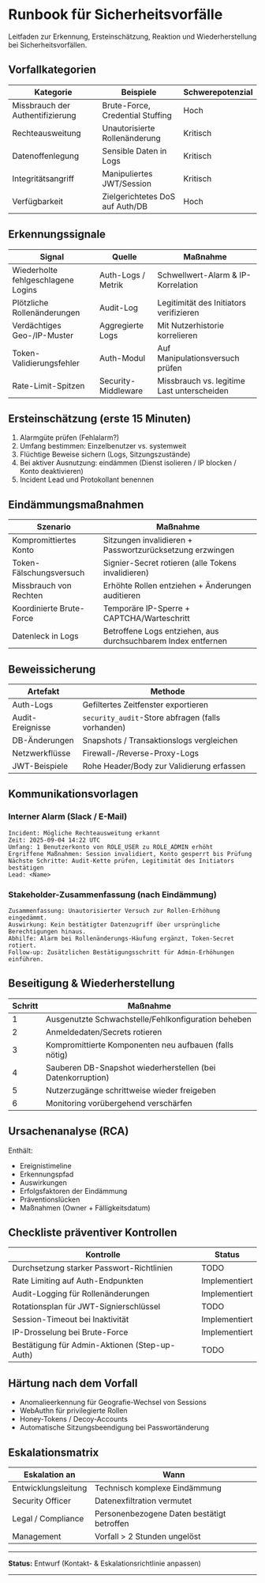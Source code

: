 # Runbook für Sicherheitsvorfälle

Leitfaden zur Erkennung, Ersteinschätzung, Reaktion und Wiederherstellung bei Sicherheitsvorfällen.

## Vorfallkategorien

| Kategorie                        | Beispiele                        | Schwerepotenzial |
| -------------------------------- | -------------------------------- | ---------------- |
| Missbrauch der Authentifizierung | Brute-Force, Credential Stuffing | Hoch             |
| Rechteausweitung                 | Unautorisierte Rollenänderung    | Kritisch         |
| Datenoffenlegung                 | Sensible Daten in Logs           | Kritisch         |
| Integritätsangriff               | Manipuliertes JWT/Session        | Kritisch         |
| Verfügbarkeit                    | Zielgerichtetes DoS auf Auth/DB  | Hoch             |

## Erkennungssignale

| Signal                             | Quelle              | Maßnahme                                   |
| ---------------------------------- | ------------------- | ------------------------------------------ |
| Wiederholte fehlgeschlagene Logins | Auth-Logs / Metrik  | Schwellwert-Alarm & IP-Korrelation         |
| Plötzliche Rollenänderungen        | Audit-Log           | Legitimität des Initiators verifizieren    |
| Verdächtiges Geo-/IP-Muster        | Aggregierte Logs    | Mit Nutzerhistorie korrelieren             |
| Token-Validierungsfehler           | Auth-Modul          | Auf Manipulationsversuch prüfen            |
| Rate-Limit-Spitzen                 | Security-Middleware | Missbrauch vs. legitime Last unterscheiden |

## Ersteinschätzung (erste 15 Minuten)

1. Alarmgüte prüfen (Fehlalarm?)
2. Umfang bestimmen: Einzelbenutzer vs. systemweit
3. Flüchtige Beweise sichern (Logs, Sitzungszustände)
4. Bei aktiver Ausnutzung: eindämmen (Dienst isolieren / IP blocken / Konto deaktivieren)
5. Incident Lead und Protokollant benennen

## Eindämmungsmaßnahmen

| Szenario                 | Maßnahme                                                      |
| ------------------------ | ------------------------------------------------------------- |
| Kompromittiertes Konto   | Sitzungen invalidieren + Passwortzurücksetzung erzwingen      |
| Token-Fälschungsversuch  | Signier-Secret rotieren (alle Tokens invalidieren)            |
| Missbrauch von Rechten   | Erhöhte Rollen entziehen + Änderungen auditieren              |
| Koordinierte Brute-Force | Temporäre IP-Sperre + CAPTCHA/Warteschritt                    |
| Datenleck in Logs        | Betroffene Logs entziehen, aus durchsuchbarem Index entfernen |

## Beweissicherung

| Artefakt         | Methode                                           |
| ---------------- | ------------------------------------------------- |
| Auth-Logs        | Gefiltertes Zeitfenster exportieren               |
| Audit-Ereignisse | `security_audit`-Store abfragen (falls vorhanden) |
| DB-Änderungen    | Snapshots / Transaktionslogs vergleichen          |
| Netzwerkflüsse   | Firewall-/Reverse-Proxy-Logs                      |
| JWT-Beispiele    | Rohe Header/Body zur Validierung erfassen         |

## Kommunikationsvorlagen

### Interner Alarm (Slack / E-Mail)

```
Incident: Mögliche Rechteausweitung erkannt
Zeit: 2025-09-04 14:22 UTC
Umfang: 1 Benutzerkonto von ROLE_USER zu ROLE_ADMIN erhöht
Ergriffene Maßnahmen: Session invalidiert, Konto gesperrt bis Prüfung
Nächste Schritte: Audit-Kette prüfen, Legitimität des Initiators bestätigen
Lead: <Name>
```

### Stakeholder-Zusammenfassung (nach Eindämmung)

```
Zusammenfassung: Unautorisierter Versuch zur Rollen-Erhöhung eingedämmt.
Auswirkung: Kein bestätigter Datenzugriff über ursprüngliche Berechtigungen hinaus.
Abhilfe: Alarm bei Rollenänderungs-Häufung ergänzt, Token-Secret rotiert.
Follow-up: Zusätzlichen Bestätigungsschritt für Admin-Erhöhungen einführen.
```

## Beseitigung & Wiederherstellung

| Schritt | Maßnahme                                                    |
| ------- | ----------------------------------------------------------- |
| 1       | Ausgenutzte Schwachstelle/Fehlkonfiguration beheben         |
| 2       | Anmeldedaten/Secrets rotieren                               |
| 3       | Kompromittierte Komponenten neu aufbauen (falls nötig)      |
| 4       | Sauberen DB-Snapshot wiederherstellen (bei Datenkorruption) |
| 5       | Nutzerzugänge schrittweise wieder freigeben                 |
| 6       | Monitoring vorübergehend verschärfen                        |

## Ursachenanalyse (RCA)

Enthält:

* Ereignistimeline
* Erkennungspfad
* Auswirkungen
* Erfolgsfaktoren der Eindämmung
* Präventionslücken
* Maßnahmen (Owner + Fälligkeitsdatum)

## Checkliste präventiver Kontrollen

| Kontrolle                                     | Status        |
| --------------------------------------------- | ------------- |
| Durchsetzung starker Passwort-Richtlinien     | TODO          |
| Rate Limiting auf Auth-Endpunkten             | Implementiert |
| Audit-Logging für Rollenänderungen            | Implementiert |
| Rotationsplan für JWT-Signierschlüssel        | TODO          |
| Session-Timeout bei Inaktivität               | Implementiert |
| IP-Drosselung bei Brute-Force                 | Implementiert |
| Bestätigung für Admin-Aktionen (Step-up-Auth) | TODO          |

## Härtung nach dem Vorfall

* Anomalieerkennung für Geografie-Wechsel von Sessions
* WebAuthn für privilegierte Rollen
* Honey-Tokens / Decoy-Accounts
* Automatische Sitzungsbeendigung bei Passwortänderung

## Eskalationsmatrix

| Eskalation an       | Wann                                       |
| ------------------- | ------------------------------------------ |
| Entwicklungsleitung | Technisch komplexe Eindämmung              |
| Security Officer    | Datenexfiltration vermutet                 |
| Legal / Compliance  | Personenbezogene Daten bestätigt betroffen |
| Management          | Vorfall > 2 Stunden ungelöst               |

---

**Status:** Entwurf (Kontakt- & Eskalationsrichtlinie anpassen)

---
